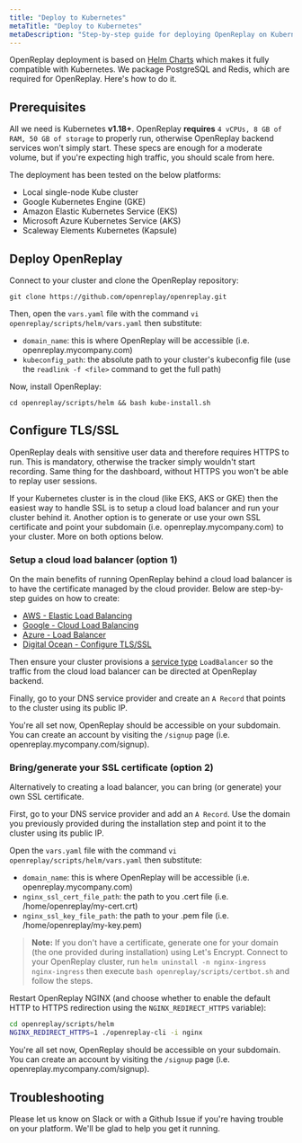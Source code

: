 ```yaml
---
title: "Deploy to Kubernetes"
metaTitle: "Deploy to Kubernetes"
metaDescription: "Step-by-step guide for deploying OpenReplay on Kubernetes."
---
```


OpenReplay deployment is based on [Helm Charts](https://helm.sh) which makes it fully compatible with Kubernetes. We package PostgreSQL and Redis, which are required for OpenReplay. Here's how to do it.

## Prerequisites

All we need is Kubernetes **v1.18+**. OpenReplay **requires** `4 vCPUs, 8 GB of RAM, 50 GB of storage` to properly run, otherwise OpenReplay backend services won't simply start. These specs are enough for a moderate volume, but if you're expecting high traffic, you should scale from here.

The deployment has been tested on the below platforms:
- Local single-node Kube cluster
- Google Kubernetes Engine (GKE)
- Amazon Elastic Kubernetes Service (EKS)
- Microsoft Azure Kubernetes Service (AKS)
- Scaleway Elements Kubernetes (Kapsule)

## Deploy OpenReplay

Connect to your cluster and clone the OpenReplay repository:

```shellsession
git clone https://github.com/openreplay/openreplay.git
```

Then, open the `vars.yaml` file with the command `vi openreplay/scripts/helm/vars.yaml` then substitute:
- `domain_name`: this is where OpenReplay will be accessible (i.e. openreplay.mycompany.com)
- `kubeconfig_path`: the absolute path to your cluster's kubeconfig file (use the `readlink -f <file>` command to get the full path)

Now, install OpenReplay:

```shellsession
cd openreplay/scripts/helm && bash kube-install.sh
```

## Configure TLS/SSL

OpenReplay deals with sensitive user data and therefore requires HTTPS to run. This is mandatory, otherwise the tracker simply wouldn't start recording. Same thing for the dashboard, without HTTPS you won't be able to replay user sessions.

If your Kubernetes cluster is in the cloud (like EKS, AKS or GKE) then the easiest way to handle SSL is to setup a cloud load balancer and run your cluster behind it. Another option is to generate or use your own SSL certificate and point your subdomain (i.e. openreplay.mycompany.com) to your cluster. More on both options below.

### Setup a cloud load balancer (option 1)

On the main benefits of running OpenReplay behind a cloud load balancer is to have the certificate managed by the cloud provider. Below are step-by-step guides on how to create:
- [AWS - Elastic Load Balancing](/deployment/deploy-aws#setupawsloadbalancer(option1))
- [Google - Cloud Load Balancing](/deployment/deploy-gcp#setupgoogleloadbalancer(option1))
- [Azure - Load Balancer]([/deployment/deploy-azure#setupazurefrontdoor(option1)](https://docs.microsoft.com/en-us/azure/load-balancer/load-balancer-overview))
- [Digital Ocean - Configure TLS/SSL](/deployment/deploy-digitalocean#configuretls/ssl)

Then ensure your cluster provisions a [service type](https://kubernetes.io/docs/concepts/services-networking/service/#loadbalancer) `LoadBalancer` so the traffic from the cloud load balancer  can be directed at OpenReplay backend.

Finally, go to your DNS service provider and create an `A Record` that points to the cluster using its public IP.

You're all set now, OpenReplay should be accessible on your subdomain. You can create an account by visiting the `/signup` page (i.e. openreplay.mycompany.com/signup).

### Bring/generate your SSL certificate (option 2)

Alternatively to creating a load balancer, you can bring (or generate) your own SSL certificate.

First, go to your DNS service provider and add an `A Record`. Use the domain you previously provided during the installation step and point it to the cluster using its public IP.

Open the `vars.yaml` file with the command `vi openreplay/scripts/helm/vars.yaml` then substitute:
- `domain_name`: this is where OpenReplay will be accessible (i.e. openreplay.mycompany.com)
- `nginx_ssl_cert_file_path`: the path to you .cert file (i.e. /home/openreplay/my-cert.crt)
- `nginx_ssl_key_file_path`: the path to your .pem file (i.e. /home/openreplay/my-key.pem)

> **Note:** If you don't have a certificate, generate one for your domain (the one provided during installation) using Let's Encrypt. Connect to your OpenReplay cluster, run `helm uninstall -n nginx-ingress nginx-ingress` then execute `bash openreplay/scripts/certbot.sh` and follow the steps.

Restart OpenReplay NGINX (and choose whether to enable the default HTTP to HTTPS redirection using the `NGINX_REDIRECT_HTTPS` variable):

```bash
cd openreplay/scripts/helm
NGINX_REDIRECT_HTTPS=1 ./openreplay-cli -i nginx
```

You're all set now, OpenReplay should be accessible on your subdomain. You can create an account by visiting the `/signup` page (i.e. openreplay.mycompany.com/signup).

## Troubleshooting

Please let us know on Slack or with a Github Issue if you're having trouble on your platform. We'll be glad to help you get it running.
